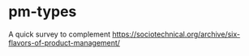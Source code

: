 # pm-types
A quick survey to complement https://sociotechnical.org/archive/six-flavors-of-product-management/
